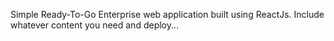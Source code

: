 
Simple Ready-To-Go Enterprise web application built using ReactJs. Include whatever content you need and deploy...
